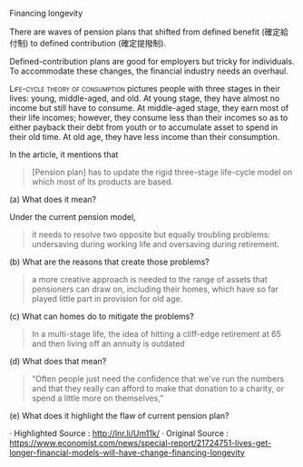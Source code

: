 Financing longevity

There are waves of pension plans that shifted from defined benefit (確定給付制) to defined contribution (確定提撥制). 

Defined-contribution plans are good for employers but tricky for individuals. To accommodate these changes, the financial industry needs an overhaul.

<span style="font-variant:small-caps;">Life-cycle theory of consumption</span> pictures people with three stages in their lives: young, middle-aged, and old. At young stage, they have almost no income but still have to consume. At middle-aged stage, they earn most of their life incomes; however, they consume less than their incomes so as to either payback their debt from youth or to accumulate asset to spend in their old time. At old age, they have less income than their consumption. 


In the article, it mentions that 

> [Pension plan] has to update the rigid three-stage life-cycle model on which most of its products are based.

(a) What does it mean? 

Under the current pension model, 

> it needs to resolve two opposite but equally troubling problems: undersaving during working life and oversaving during retirement.

(b) What are the reasons that create those problems?  

> a more creative approach is needed to the range of assets that pensioners can draw on, including their homes, which have so far played little part in provision for old age.

(c) What can homes do to mitigate the problems? 

> In a multi-stage life, the idea of hitting a cliff-edge retirement at 65 and then living off an annuity is outdated

(d) What does that mean?

> “Often people just need the confidence that we’ve run the numbers and that they really can afford to make that donation to a charity, or spend a little more on themselves,”

(e) What does it highlight the flaw of current pension plan? 


· Highlighted Source : http://lnr.li/Um11k/
· Original Source : https://www.economist.com/news/special-report/21724751-lives-get-longer-financial-models-will-have-change-financing-longevity